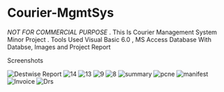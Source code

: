 # Courier-MgmtSys

*NOT FOR COMMERCIAL PURPOSE* .
This Is Courier Management System Minor Project . 
Tools Used Visual Basic 6.0  , MS Access Database 
With Databse, Images and Project Report 


Screenshots


![Destwise Report](https://github.com/arihantjain-aj/Courier-MgmtSys/assets/121403074/15226fc5-f1ed-43e2-a23b-c8fd64bae153)
![14](https://github.com/arihantjain-aj/Courier-MgmtSys/assets/121403074/bb17205b-c54b-443a-854a-8864cfd57533)
![13](https://github.com/arihantjain-aj/Courier-MgmtSys/assets/121403074/8f87abd0-54d1-4e1b-9b95-c1456ff119bf)
![9](https://github.com/arihantjain-aj/Courier-MgmtSys/assets/121403074/730d1ee6-cf70-47e8-8cfe-fa185ab52cb7)
![8](https://github.com/arihantjain-aj/Courier-MgmtSys/assets/121403074/00c3c4e8-c924-4460-a8af-5b11cc202852)
![summary](https://github.com/arihantjain-aj/Courier-MgmtSys/assets/121403074/77be32fb-45bf-4931-9cbe-93ce49a2eb49)
![pcne](https://github.com/arihantjain-aj/Courier-MgmtSys/assets/121403074/54ab26b9-43be-4e3c-8b31-e2b124a8980e)
![manifest](https://github.com/arihantjain-aj/Courier-MgmtSys/assets/121403074/c98a63c9-3b34-4ded-9ee6-982ddbbeb6e5)
![Invoice](https://github.com/arihantjain-aj/Courier-MgmtSys/assets/121403074/8e37fb20-380d-4907-8510-08af559b09c2)
![Drs](https://github.com/arihantjain-aj/Courier-MgmtSys/assets/121403074/79d3c5ef-4ddb-44a1-ae51-2401a5f877cd)
